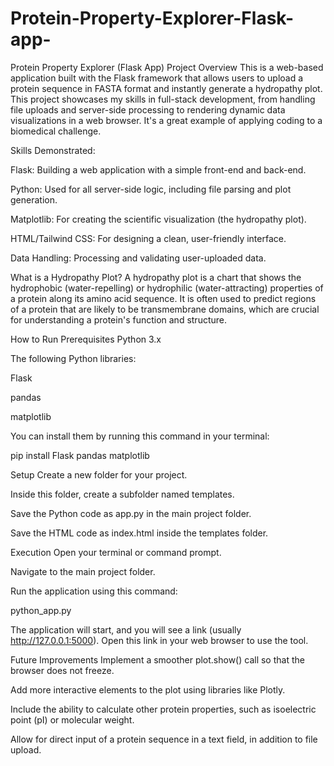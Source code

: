 # Protein-Property-Explorer-Flask-app-
Protein Property Explorer (Flask App)
Project Overview
This is a web-based application built with the Flask framework that allows users to upload a protein sequence in FASTA format and instantly generate a hydropathy plot. This project showcases my skills in full-stack development, from handling file uploads and server-side processing to rendering dynamic data visualizations in a web browser. It's a great example of applying coding to a biomedical challenge.

Skills Demonstrated:

Flask: Building a web application with a simple front-end and back-end.

Python: Used for all server-side logic, including file parsing and plot generation.

Matplotlib: For creating the scientific visualization (the hydropathy plot).

HTML/Tailwind CSS: For designing a clean, user-friendly interface.

Data Handling: Processing and validating user-uploaded data.

What is a Hydropathy Plot?
A hydropathy plot is a chart that shows the hydrophobic (water-repelling) or hydrophilic (water-attracting) properties of a protein along its amino acid sequence. It is often used to predict regions of a protein that are likely to be transmembrane domains, which are crucial for understanding a protein's function and structure.

How to Run
Prerequisites
Python 3.x

The following Python libraries:

Flask

pandas

matplotlib

You can install them by running this command in your terminal:

pip install Flask pandas matplotlib

Setup
Create a new folder for your project.

Inside this folder, create a subfolder named templates.

Save the Python code as app.py in the main project folder.

Save the HTML code as index.html inside the templates folder.

Execution
Open your terminal or command prompt.

Navigate to the main project folder.

Run the application using this command:

python_app.py

The application will start, and you will see a link (usually http://127.0.0.1:5000). Open this link in your web browser to use the tool.

Future Improvements
Implement a smoother plot.show() call so that the browser does not freeze.

Add more interactive elements to the plot using libraries like Plotly.

Include the ability to calculate other protein properties, such as isoelectric point (pI) or molecular weight.

Allow for direct input of a protein sequence in a text field, in addition to file upload.
